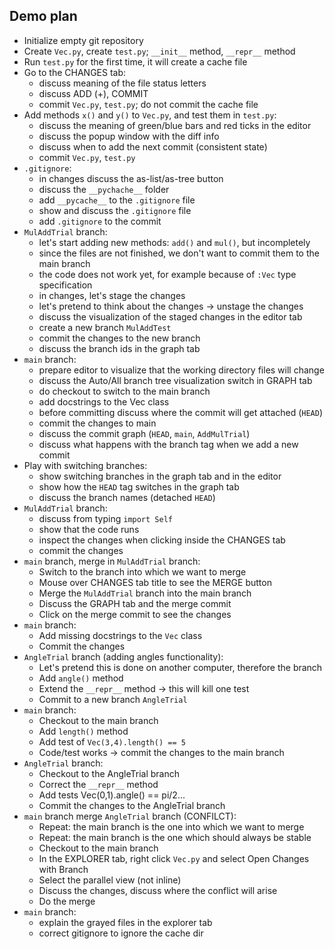 ## Demo plan

- Initialize empty git repository
- Create `Vec.py`, create `test.py`; `__init__` method, `__repr__` method
- Run `test.py` for the first time, it will create a cache file
- Go to the CHANGES tab:
  - discuss meaning of the file status letters
  - discuss ADD (+), COMMIT
  - commit `Vec.py`, `test.py`; do not commit the cache file
- Add methods `x()` and `y()` to `Vec.py`, and test them in `test.py`:
  - discuss the meaning of green/blue bars and red ticks in the editor
  - discuss the popup window with the diff info
  - discuss when to add the next commit (consistent state)
  - commit `Vec.py`, `test.py`
- `.gitignore`:
  - in changes discuss the as-list/as-tree button
  - discuss the `__pychache__` folder
  - add `__pycache__` to the `.gitignore` file
  - show and discuss the `.gitignore` file
  - add `.gitignore` to the commit
- `MulAddTrial` branch:
  - let's start adding new methods: `add()` and `mul()`, but incompletely
  - since the files are not finished, we don't want to commit them to the main branch
  - the code does not work yet, for example because of `:Vec` type specification
  - in changes, let's stage the changes
  - let's pretend to think about the changes -> unstage the changes
  - discuss the visualization of the staged changes in the editor tab
  - create a new branch `MulAddTest`
  - commit the changes to the new branch
  - discuss the branch ids in the graph tab
- `main` branch:
  - prepare editor to visualize that the working directory files will change
  - discuss the Auto/All branch tree visualization switch in GRAPH tab
  - do checkout to switch to the main branch
  - add docstrings to the Vec class
  - before committing discuss where the commit will get attached (`HEAD`)
  - commit the changes to main
  - discuss the commit graph (`HEAD`, `main`, `AddMulTrial`)
  - discuss what happens with the branch tag when we add a new commit
- Play with switching branches:
  - show switching branches in the graph tab and in the editor
  - show how the `HEAD` tag switches in the graph tab
  - discuss the branch names (detached `HEAD`)
- `MulAddTrial` branch:
  - discuss from typing `import Self`
  - show that the code runs
  - inspect the changes when clicking inside the CHANGES tab
  - commit the changes
- `main` branch, merge in `MulAddTrial` branch:
  - Switch to the branch into which we want to merge
  - Mouse over CHANGES tab title to see the MERGE button
  - Merge the `MulAddTrial` branch into the main branch
  - Discuss the GRAPH tab and the merge commit
  - Click on the merge commit to see the changes
- `main` branch:
  - Add missing docstrings to the `Vec` class
  - Commit the changes
- `AngleTrial` branch (adding angles functionality):
  - Let's pretend this is done on another computer, therefore the branch
  - Add `angle()` method
  - Extend the `__repr__` method -> this will kill one test
  - Commit to a new branch `AngleTrial`
- `main` branch:
  - Checkout to the main branch
  - Add `length()` method
  - Add test of `Vec(3,4).length() == 5`
  - Code/test works -> commit the changes to the main branch
- `AngleTrial` branch:
  - Checkout to the AngleTrial branch
  - Correct the `__repr__` method
  - Add tests Vec(0,1).angle() == pi/2...
  - Commit the changes to the AngleTrial branch
- `main` branch merge `AngleTrial` branch (CONFILCT):
  - Repeat: the main branch is the one into which we want to merge
  - Repeat: the main branch is the one which should always be stable
  - Checkout to the main branch
  - In the EXPLORER tab, right click `Vec.py` and select Open Changes with Branch
  - Select the parallel view (not inline)
  - Discuss the changes, discuss where the conflict will arise
  - Do the merge
- `main` branch:
  - explain the grayed files in the explorer tab
  - correct gitignore to ignore the cache dir
